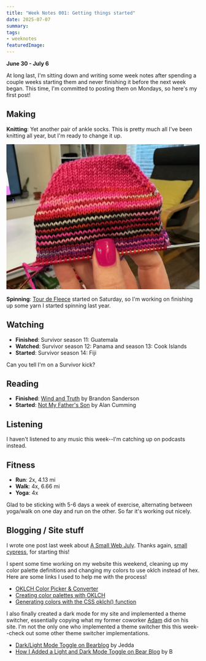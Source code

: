 ```yaml
---
title: "Week Notes 001: Getting things started"
date: 2025-07-07
summary:
tags:
- weeknotes
featuredImage:
---
```

**June 30 - July 6**

At long last, I'm sitting down and writing some week notes after spending a couple weeks starting them and never finishing it before the next week began. This time, I'm committed to posting them on Mondays, so here's my first post!

## Making
**Knitting**: Yet another pair of ankle socks. This is pretty much all I've been knitting all year, but I'm ready to change it up.

![The toe of a handknit sock held up in front of a bookcase.](./images/ankle-sock.jpg)

**Spinning**:  [Tour de Fleece](https://spinoffmagazine.com/tour-de-fleece-coming-ready/) started on Saturday, so I'm working on finishing up some yarn I started spinning last year. 

## Watching
* **Finished**: Survivor season 11: Guatemala
* **Watched**: Survivor season 12: Panama and season 13: Cook Islands
* **Started**: Survivor season 14: Fiji

Can you tell I'm on a Survivor kick?

## Reading
* **Finished**: [Wind and Truth](https://app.thestorygraph.com/books/b67a3e79-d844-4032-86a3-a120cfe2115a) by Brandon Sanderson
* **Started**: [Not My Father's Son](https://app.thestorygraph.com/books/230332fc-5eb2-4be9-92bc-c7f441af94a8) by Alan Cumming

## Listening
I haven't listened to any music this week--I'm catching up on podcasts instead.

## Fitness
* **Run**: 2x, 4.13 mi
* **Walk**: 4x, 6.66 mi
* **Yoga**: 4x

Glad to be sticking with 5-6 days a week of exercise, alternating between yoga/walk on one day and run on the other. So far it's working out nicely.

## Blogging / Site stuff
I wrote one post last week about [A Small Web July](/a-small-web-july). Thanks again, [small cypress](https://smallcypress.bearblog.dev/a-small-web-july/), for starting this!

I spent some time working on my website this weekend, cleaning up my color palette definitions and changing my colors to use oklch instead of hex. Here are some links I used to help me with the process!

* [OKLCH Color Picker & Converter](https://oklch.com)
* [Creating color palettes with OKLCH](https://blog.logrocket.com/oklch-css-consistent-accessible-color-palettes/#creating-color-palettes-with-oklch)
* [Generating colors with the CSS oklch() function](https://gomakethings.com/generating-colors-with-the-css-oklch-function)

I also finally created a dark mode for my site and implemented a theme switcher, essentially copying what my former coworker [Adam](https://varn.dev) did on his site. I'm not the only one who implemented a theme switcher this this week--check out some other theme switcher implementations.

* [Dark/Light Mode Toggle on Bearblog](https://notes.jeddacp.com/darklight-mode-toggle-on-bearblog) by Jedda
* [How I Added a Light and Dark Mode Toggle on Bear Blog](https://binarydigit.city/light-dark-mode-toggle-bear-blog) by B
